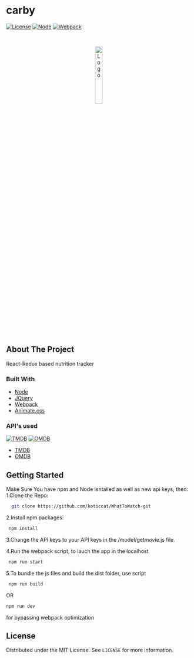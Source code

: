 # carby

[![License](https://img.shields.io/github/license/koticcat/WhatToWatch.svg?style=flat-square)]()
[![Node](https://img.shields.io/badge/Node-10.15.2-yellow.svg)]()
[![Webpack](https://img.shields.io/badge/Webpack-4.30.0-red.svg)]()

<br />
<p align="center">
  <a href="https://github.com/othneildrew/Best-README-Template">
    <img src="carby/carby/public/img/logo.png" alt="Logo" width="20%" height="20%">
  </a>
</p>


## About The Project
React-Redux based nutrition tracker

### Built With
  * [Node](https://nodejs.org/en/)
  * [JQuery](https://jquery.com)
  * [Webpack](https://webpack.js.org/)
  * [Animate.css](https://daneden.github.io/animate.css/)
  

### API's used
[![TMDB](https://img.shields.io/badge/TMDB-v2%20-yellowgreen.svg)]()
[![OMDB](https://img.shields.io/badge/OMDB-v1-yellow.svg)]()
  * [TMDB](https://developers.themoviedb.org)
  * [OMDB](http://omdbapi.com)
  
## Getting Started
Make Sure You have npm and Node isntalled as well as new api keys, then:
1.Clone the Repo:
```sh
  git clone https://github.com/koticcat/WhatToWatch-git
```
2.Install npm packages:
 ```sh
  npm install
``` 
3.Change the API keys to your API keys in the /model/getmovie.js file.

4.Run the webpack script, to lauch the app in the localhost
 ```sh
  npm run start
``` 
5.To bundle the js files and build the dist folder, use script
 ```sh
  npm run build 
```
 OR 
  ```sh
  npm run dev
```
for bypassing webpack optimization

## License

Distributed under the MIT License. See `LICENSE` for more information.


